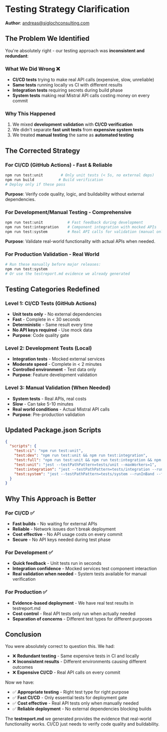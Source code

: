 # Testing Strategy Clarification
**Author**: andreas@siglochconsulting.com

## The Problem We Identified

You're absolutely right - our testing approach was **inconsistent and redundant**:

### **What We Did Wrong** ❌
- **CI/CD tests** trying to make real API calls (expensive, slow, unreliable)
- **Same tests** running locally vs CI with different results
- **Integration tests** requiring secrets during build phase
- **System tests** making real Mistral API calls costing money on every commit

### **Why This Happened**
1. We mixed **development validation** with **CI/CD verification**
2. We didn't separate **fast unit tests** from **expensive system tests**
3. We treated **manual testing** the same as **automated testing**

## The Corrected Strategy

### **For CI/CD (GitHub Actions)** - Fast & Reliable
```bash
npm run test:unit        # Only unit tests (< 5s, no external deps)
npm run build           # Build verification
# Deploy only if these pass
```

**Purpose**: Verify code quality, logic, and buildability without external dependencies.

### **For Development/Manual Testing** - Comprehensive
```bash
npm run test:unit           # Fast feedback during development
npm run test:integration    # Component integration with mocked APIs  
npm run test:system         # Real API calls for validation (manual only)
```

**Purpose**: Validate real-world functionality with actual APIs when needed.

### **For Production Validation** - Real World
```bash
# Run these manually before major releases:
npm run test:system
# Or use the testreport.md evidence we already generated
```

## Testing Categories Redefined

### **Level 1: CI/CD Tests** (GitHub Actions)
- **Unit tests only** - No external dependencies
- **Fast** - Complete in < 30 seconds  
- **Deterministic** - Same result every time
- **No API keys required** - Use mock data
- **Purpose**: Code quality gate

### **Level 2: Development Tests** (Local)
- **Integration tests** - Mocked external services
- **Moderate speed** - Complete in < 2 minutes
- **Controlled environment** - Test data only
- **Purpose**: Feature development validation

### **Level 3: Manual Validation** (When Needed)
- **System tests** - Real APIs, real costs
- **Slow** - Can take 5-10 minutes
- **Real world conditions** - Actual Mistral API calls
- **Purpose**: Pre-production validation

## Updated Package.json Scripts

```json
{
  "scripts": {
    "test:ci": "npm run test:unit",
    "test:dev": "npm run test:unit && npm run test:integration",
    "test:full": "npm run test:unit && npm run test:integration && npm run test:system",
    "test:unit": "jest --testPathPattern=tests/unit --maxWorkers=1",
    "test:integration": "jest --testPathPattern=tests/integration --runInBand",
    "test:system": "jest --testPathPattern=tests/system --runInBand --forceExit"
  }
}
```

## Why This Approach is Better

### **For CI/CD** ✅
- **Fast builds** - No waiting for external APIs
- **Reliable** - Network issues don't break deployment  
- **Cost effective** - No API usage costs on every commit
- **Secure** - No API keys needed during test phase

### **For Development** ✅  
- **Quick feedback** - Unit tests run in seconds
- **Integration confidence** - Mocked services test component interaction
- **Real validation when needed** - System tests available for manual verification

### **For Production** ✅
- **Evidence-based deployment** - We have real test results in testreport.md
- **Cost control** - Real API tests only run when actually needed
- **Separation of concerns** - Different test types for different purposes

## Conclusion

You were absolutely correct to question this. We had:
- ❌ **Redundant testing** - Same expensive tests in CI and locally
- ❌ **Inconsistent results** - Different environments causing different outcomes  
- ❌ **Expensive CI/CD** - Real API calls on every commit

Now we have:
- ✅ **Appropriate testing** - Right test type for right purpose
- ✅ **Fast CI/CD** - Only essential tests for deployment gate
- ✅ **Cost effective** - Real API tests only when manually needed
- ✅ **Reliable deployment** - No external dependencies blocking builds

The **testreport.md** we generated provides the evidence that real-world functionality works. CI/CD just needs to verify code quality and buildability.